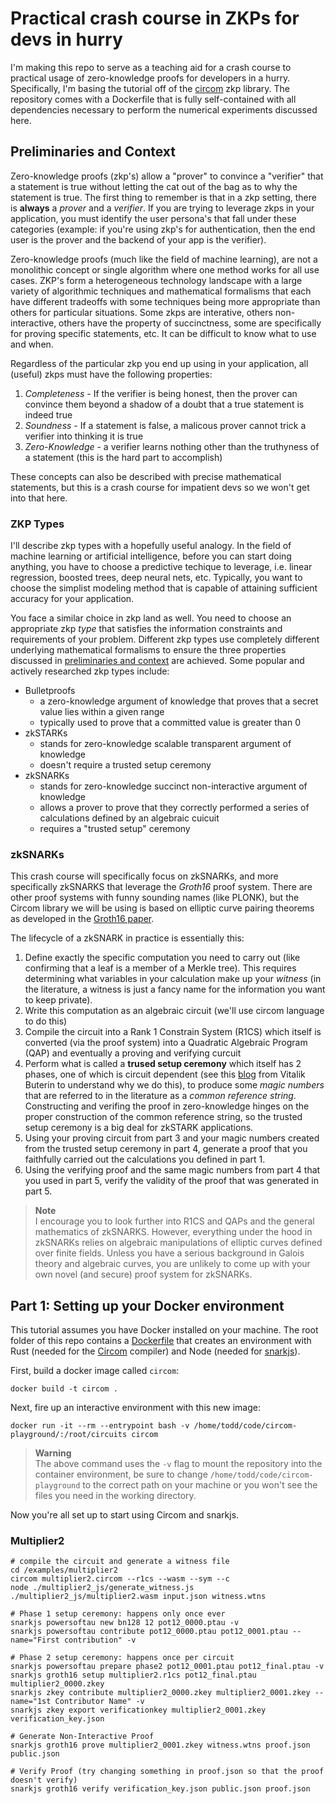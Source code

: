 # Practical crash course in ZKPs for devs in hurry

I'm making this repo to serve as a teaching aid for a crash course to practical usage of zero-knowledge proofs for developers in a hurry. 
Specifically, I'm basing the tutorial off of the [circom](https://github.com/iden3/circom) zkp library. The repository comes with a 
Dockerfile that is fully self-contained with all dependencies necessary to perform the numerical experiments discussed here.  

## Preliminaries and Context

Zero-knowledge proofs (zkp's) allow a "prover" to convince a "verifier" that a statement is true without letting the cat out of the bag as 
to why the statement is true. The first thing to remember is that in a zkp setting, there is **always** a *prover* and a *verifier*. If you are 
trying to leverage zkps in your application, you must identify the user persona's that fall under these categories (example: if you're using zkp's for
authentication, then the end user is the prover and the backend of your app is the verifier). 

Zero-knowledge proofs (much like the field of machine learning), are not a monolithic concept or single algorithm where one method works
for all use cases. ZKP's form a heterogeneous technology landscape with a large variety of algorithmic techniques and mathematical formalisms 
that each have different tradeoffs with some techniques being more appropriate than others for particular situations. Some zkps are interative, 
others non-interactive, others have the property of succinctness, some are specifically for proving specific statements, etc. It can be 
difficult to know what to use and when. 

Regardless of the particular zkp you end up using in your application, all (useful) zkps must have the following properties:

1. *Completeness* - If the verifier is being honest, then the prover can convince them beyond a shadow of a doubt that a true statement is indeed true
2. *Soundness* - If a statement is false, a malicous prover cannot trick a verifier into thinking it is true
3. *Zero-Knowledge* - a verifier learns nothing other than the truthyness of a statement (this is the hard part to accomplish)

These concepts can also be described with precise mathematical statements, but this is a crash course for impatient devs so we won't get into that here. 

### ZKP Types

I'll describe zkp types with a hopefully useful analogy. In the field of machine learning or artificial intelligence, before
you can start doing anything, you have to choose a predictive techique to leverage, i.e. linear regression, boosted trees, deep neural nets, etc. 
Typically, you want to choose the simplist modeling method that is capable of attaining sufficient accuracy for your application.

You face a similar choice in zkp land as well. You need to choose an appropriate zkp *type* that satisfies the information constraints and requirements
of your problem. Different zkp types use completely different underlying mathematical formalisms to ensure the three properties discussed in [preliminaries and context](#preliminaries-and-context) are achieved. Some popular and actively researched zkp types include:

- Bulletproofs 
    - a zero-knowledge argument of knowledge that proves that a secret value lies within a given range 
    - typically used to prove that a committed value is greater than 0
- zkSTARKs 
    - stands for zero-knowledge scalable transparent argument of knowledge
    - doesn't require a trusted setup ceremony 
- zkSNARKs 
    - stands for zero-knowledge succinct non-interactive argument of knowledge
    - allows a prover to prove that they correctly performed a series of calculations defined by an algebraic cuicuit
    - requires a "trusted setup" ceremony

### zkSNARKs

This crash course will specifically focus on zkSNARKs, and more specifically zkSNARKS that leverage the *Groth16* proof system. There are
other proof systems with funny sounding names (like PLONK), but the Circom library we will be using is based on elliptic curve pairing theorems
as developed in the [Groth16 paper](https://citeseerx.ist.psu.edu/document?repid=rep1&type=pdf&doi=6d0e4b4d47afea119770b0386c94bcf277881a86). 

The lifecycle of a zkSNARK in practice is essentially this:

1. Define exactly the specific computation you need to carry out (like confirming that a leaf is a member of a Merkle tree). This requires determining what variables in your calculation make up your *witness* (in the literature, a witness is just a fancy name for the information you want to keep private). 
2. Write this computation as an algebraic circuit (we'll use circom language to do this)
3. Compile the circuit into a Rank 1 Constrain System (R1CS) which itself is converted (via the proof system) into a Quadratic Algebraic Program (QAP) and eventually a proving and verifying curcuit
4. Perform what is called a **trused setup ceremony** which itself has 2 phases, one of which is circuit dependent (see this [blog](https://medium.com/@VitalikButerin/zk-snarks-under-the-hood-b33151a013f6) from Vitalik Buterin to understand why we do this), to produce some *magic numbers* that are referred to in the literature as a *common reference string*. Constructing and verifing the proof in zero-knowledge hinges on the proper construction of the common reference string, so the trusted setup ceremony is a big deal for zkSTARK applications. 
5. Using your proving circuit from part 3 and your magic numbers created from the trusted setup ceremony in part 4, generate a proof that you faithfully carried out the calculations you defined in part 1. 
6. Using the verifying proof and the same magic numbers from part 4 that you used in part 5, verify the validity of the proof that was generated in part 5. 

> **Note**<br>
I encourage you to look further into R1CS and QAPs and the general mathematics of zkSNARKS. However, everything under the hood in zkSNARKs relies on algebraic manipulations of elliptic curves defined over finite fields. Unless you have a serious background in Galois theory and algebraic curves, you are unlikely to come up with your own novel (and secure) proof system for zkSNARKs. 

## Part 1: Setting up your Docker environment

This tutorial assumes you have Docker installed on your machine. The root folder of this repo contains a [Dockerfile](/Dockerfile)
that creates an environment with Rust (needed for the [Circom](https://github.com/iden3/circom) compiler) and Node (needed for [snarkjs](https://www.npmjs.com/package/snarkjs)). 

First, build a docker image called `circom`:
```
docker build -t circom .
```

Next, fire up an interactive environment with this new image:
```
docker run -it --rm --entrypoint bash -v /home/todd/code/circom-playground/:/root/circuits circom
```
> **Warning**<br>
The above command uses the `-v` flag to mount the repository into the container environment, be sure to change
`/home/todd/code/circom-playground` to the correct path on your machine or you won't see the files you need in the working directory.

Now you're all set up to start using Circom and snarkjs.

### Multiplier2

```
# compile the circuit and generate a witness file
cd /examples/multiplier2
circom multiplier2.circom --r1cs --wasm --sym --c
node ./multiplier2_js/generate_witness.js ./multiplier2_js/multiplier2.wasm input.json witness.wtns

# Phase 1 setup ceremony: happens only once ever
snarkjs powersoftau new bn128 12 pot12_0000.ptau -v
snarkjs powersoftau contribute pot12_0000.ptau pot12_0001.ptau --name="First contribution" -v

# Phase 2 setup ceremony: happens once per circuit
snarkjs powersoftau prepare phase2 pot12_0001.ptau pot12_final.ptau -v
snarkjs groth16 setup multiplier2.r1cs pot12_final.ptau multiplier2_0000.zkey
snarkjs zkey contribute multiplier2_0000.zkey multiplier2_0001.zkey --name="1st Contributor Name" -v
snarkjs zkey export verificationkey multiplier2_0001.zkey verification_key.json

# Generate Non-Interactive Proof
snarkjs groth16 prove multiplier2_0001.zkey witness.wtns proof.json public.json

# Verify Proof (try changing something in proof.json so that the proof doesn't verify)
snarkjs groth16 verify verification_key.json public.json proof.json
```